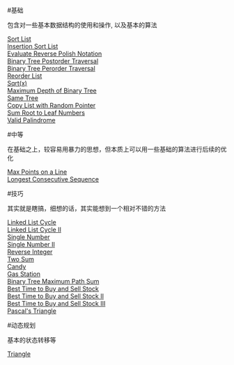 
#基础

包含对一些基本数据结构的使用和操作, 以及基本的算法

[Sort List](http://oj.leetcode.com/problems/sort-list/)   
[Insertion Sort List ](http://oj.leetcode.com/problems/insertion-sort-list/)   
[Evaluate Reverse Polish Notation](http://oj.leetcode.com/problems/evaluate-reverse-polish-notation/)   
[Binary Tree Postorder Traversal](http://oj.leetcode.com/problems/binary-tree-postorder-traversal/)   
[Binary Tree Perorder Traversal](http://oj.leetcode.com/problems/binary-tree-perorder-traversal/)   
[Reorder List](http://oj.leetcode.com/problems/reorder-list/)   
[Sqrt(x)](http://oj.leetcode.com/problems/sqrtx/)   
[Maximum Depth of Binary Tree](http://oj.leetcode.com/problems/maximum-depth-of-binary-tree/)   
[Same Tree](http://oj.leetcode.com/problems/same-tree/)   
[Copy List with Random Pointer](http://oj.leetcode.com/problems/copy-list-with-random-pointer/)   
[Sum Root to Leaf Numbers](http://oj.leetcode.com/problems/sum-root-to-leaf-numbers/)   
[Valid Palindrome](http://oj.leetcode.com/problems/valid-palindrome/)

#中等

在基础之上，较容易用暴力的思想，但本质上可以用一些基础的算法进行后续的优化

[Max Points on a Line](http://oj.leetcode.com/problems/max-points-on-a-line/)   
[Longest Consecutive Sequence](http://oj.leetcode.com/problems/longest-consecutive-sequence/)   

#技巧

其实就是瞎搞，细想的话，其实能想到一个相对不错的方法

[Linked List Cycle](http://oj.leetcode.com/problems/linked-list-cycle/)   
[Linked List Cycle II](http://oj.leetcode.com/problems/linked-list-cycle-ii/)   
[Single Number](http://oj.leetcode.com/problems/single-number/)   
[Single Number II](http://oj.leetcode.com/problems/single-number-ii/)   
[Reverse Integer](http://oj.leetcode.com/problems/reverse-integer/)   
[Two Sum](http://oj.leetcode.com/problems/two-sum/)   
[Candy](http://oj.leetcode.com/problems/candy/)   
[Gas Station](http://oj.leetcode.com/problems/gas-station/)   
[Binary Tree Maximum Path Sum](http://oj.leetcode.com/problems/binary-tree-maximum-path-sum/)   
[Best Time to Buy and Sell Stock](http://oj.leetcode.com/problems/best-time-to-buy-and-sell-stock/)   
[Best Time to Buy and Sell Stock II](http://oj.leetcode.com/problems/best-time-to-buy-and-sell-stock-ii/)   
[Best Time to Buy and Sell Stock III](http://oj.leetcode.com/problems/best-time-to-buy-and-sell-stock-iii/)   
[Pascal's Triangle](http://oj.leetcode.com/problems/pascals-triangle/)

#动态规划

基本的状态转移等

[Triangle](http://oj.leetcode.com/problems/triangle/)